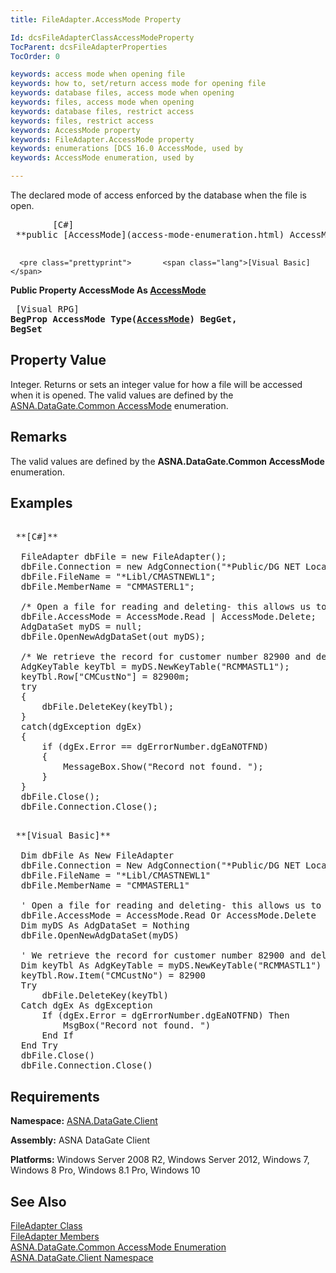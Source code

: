 ```yaml
---
title: FileAdapter.AccessMode Property

Id: dcsFileAdapterClassAccessModeProperty
TocParent: dcsFileAdapterProperties
TocOrder: 0

keywords: access mode when opening file
keywords: how to, set/return access mode for opening file
keywords: database files, access mode when opening
keywords: files, access mode when opening
keywords: database files, restrict access
keywords: files, restrict access
keywords: AccessMode property
keywords: FileAdapter.AccessMode property
keywords: enumerations [DCS 16.0 AccessMode, used by
keywords: AccessMode enumeration, used by

---
```


The declared mode of access enforced by the database when the file is open. 
<pre class="prettyprint">        <span class="lang">[C#]</span>
 **public [AccessMode](access-mode-enumeration.html) AccessMode { get; set; };** 
      </pre>
      <pre class="prettyprint">       <span class="lang">[Visual Basic] </span>
 **Public Property AccessMode As [AccessMode](access-mode-enumeration.html)** 
      </pre>
      <pre class="prettyprint">
        <span class="lang">[Visual RPG]</span>
 **BegProp AccessMode Type([AccessMode](access-mode-enumeration.html))
   BegGet, BegSet** 
      </pre>

## Property Value

Integer. Returns or sets an integer value for how a file will be accessed when it is opened. The valid values are defined by the [ ASNA.DataGate.Common AccessMode](access-mode-enumeration.html) enumeration. 
## Remarks

The valid values are defined by the **ASNA.DataGate.Common AccessMode** enumeration.
## Examples

<pre>        <span class="lang">
 **[C#]** 
        </span>
  FileAdapter dbFile = new FileAdapter();
  dbFile.Connection = new AdgConnection("*Public/DG NET Local");
  dbFile.FileName = "*Libl/CMASTNEWL1";
  dbFile.MemberName = "CMMASTERL1";

  /* Open a file for reading and deleting- this allows us to delete a record by its key value. */
  dbFile.AccessMode = AccessMode.Read | AccessMode.Delete;
  AdgDataSet myDS = null;
  dbFile.OpenNewAdgDataSet(out myDS);

  /* We retrieve the record for customer number 82900 and delete it! */
  AdgKeyTable keyTbl = myDS.NewKeyTable("RCMMASTL1");
  keyTbl.Row["CMCustNo"] = 82900m;
  try
  {
      dbFile.DeleteKey(keyTbl);
  }
  catch(dgException dgEx)
  {
      if (dgEx.Error == dgErrorNumber.dgEaNOTFND)
      {
          MessageBox.Show("Record not found. ");
      }
  }
  dbFile.Close();
  dbFile.Connection.Close();</pre>
  
<pre>        <span class="lang">
 **[Visual Basic]** 
        </span>
  Dim dbFile As New FileAdapter
  dbFile.Connection = New AdgConnection("*Public/DG NET Local")
  dbFile.FileName = "*Libl/CMASTNEWL1"
  dbFile.MemberName = "CMMASTERL1"

  ' Open a file for reading and deleting- this allows us to delete a record by its key value. 
  dbFile.AccessMode = AccessMode.Read Or AccessMode.Delete
  Dim myDS As AdgDataSet = Nothing
  dbFile.OpenNewAdgDataSet(myDS)

  ' We retrieve the record for customer number 82900 and delete it! 
  Dim keyTbl As AdgKeyTable = myDS.NewKeyTable("RCMMASTL1")
  keyTbl.Row.Item("CMCustNo") = 82900
  Try
      dbFile.DeleteKey(keyTbl)
  Catch dgEx As dgException
      If (dgEx.Error = dgErrorNumber.dgEaNOTFND) Then
          MsgBox("Record not found. ")
      End If
  End Try
  dbFile.Close()
  dbFile.Connection.Close()</pre>

## Requirements

**Namespace:** [ASNA.DataGate.Client](datagate-client-namespace.html) 

**Assembly:** ASNA DataGate Client

**Platforms:** Windows Server 2008 R2, Windows Server 2012, Windows 7, Windows 8 Pro, Windows 8.1 Pro, Windows 10
## See Also


[FileAdapter Class](file-adapter-class.html)
      <br />
[FileAdapter Members](file-adapter-members.html)
      <br />
[ASNA.DataGate.Common AccessMode Enumeration](access-mode-enumeration.html) <br />
[ASNA.DataGate.Client Namespace](datagate-client-namespace.html)

